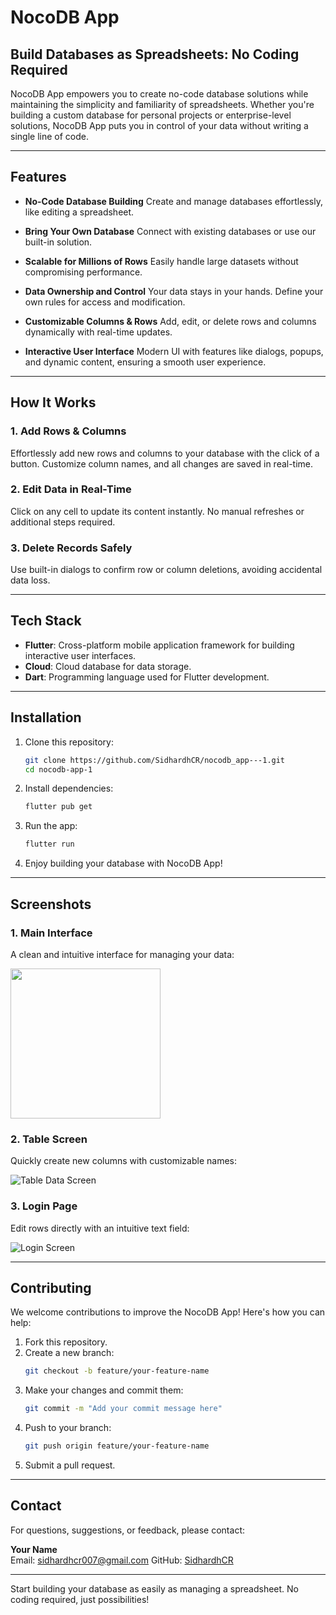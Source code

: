 # NocoDB App

## Build Databases as Spreadsheets: No Coding Required

NocoDB App empowers you to create no-code database solutions while maintaining the simplicity and familiarity of spreadsheets. Whether you're building a custom database for personal projects or enterprise-level solutions, NocoDB App puts you in control of your data without writing a single line of code.

---

## Features

- **No-Code Database Building**
  Create and manage databases effortlessly, like editing a spreadsheet.

- **Bring Your Own Database**
  Connect with existing databases or use our built-in solution.

- **Scalable for Millions of Rows**
  Easily handle large datasets without compromising performance.

- **Data Ownership and Control**
  Your data stays in your hands. Define your own rules for access and modification.

- **Customizable Columns & Rows**
  Add, edit, or delete rows and columns dynamically with real-time updates.

- **Interactive User Interface**
  Modern UI with features like dialogs, popups, and dynamic content, ensuring a smooth user experience.

---

## How It Works

### 1. Add Rows & Columns
Effortlessly add new rows and columns to your database with the click of a button. Customize column names, and all changes are saved in real-time.

### 2. Edit Data in Real-Time
Click on any cell to update its content instantly. No manual refreshes or additional steps required.

### 3. Delete Records Safely
Use built-in dialogs to confirm row or column deletions, avoiding accidental data loss.

---

## Tech Stack

- **Flutter**: Cross-platform mobile application framework for building interactive user interfaces.
- **Cloud**: Cloud database for data storage.
- **Dart**: Programming language used for Flutter development.

---

## Installation

1. Clone this repository:
   ```bash
   git clone https://github.com/SidhardhCR/nocodb_app---1.git
   cd nocodb-app-1
   ```

2. Install dependencies:
   ```bash
   flutter pub get
   ```

3. Run the app:
   ```bash
   flutter run
   ```

4. Enjoy building your database with NocoDB App!

---

## Screenshots

### 1. Main Interface
A clean and intuitive interface for managing your data:

<img src="./screenshots/main_interface.png" width=240 />

### 2. Table Screen
Quickly create new columns with customizable names:

![Table Data Screen](screenshots/table_data_screem.png)

### 3. Login Page
Edit rows directly with an intuitive text field:

![Login Screen](screenshots/login_screen.png)

---

## Contributing

We welcome contributions to improve the NocoDB App! Here's how you can help:

1. Fork this repository.
2. Create a new branch:
   ```bash
   git checkout -b feature/your-feature-name
   ```
3. Make your changes and commit them:
   ```bash
   git commit -m "Add your commit message here"
   ```
4. Push to your branch:
   ```bash
   git push origin feature/your-feature-name
   ```
5. Submit a pull request.

---

## Contact

For questions, suggestions, or feedback, please contact:

**Your Name**  
Email: sidhardhcr007@gmail.com 
GitHub: [SidhardhCR](https://github.com/SidhardhCR)

---

Start building your database as easily as managing a spreadsheet. No coding required, just possibilities!


